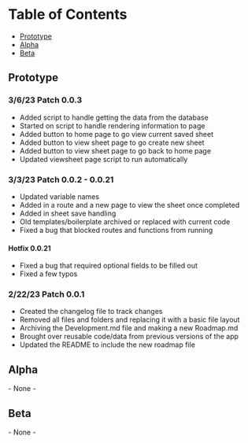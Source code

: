 # Table of Contents
- [Prototype](#Prototype)
- [Alpha](#Alpha)
- [Beta](#Beta)

## Prototype
### 3/6/23 Patch 0.0.3
- Added script to handle getting the data from the database
- Started on script to handle rendering information to page
- Added button to home page to go view current saved sheet
- Added button to view sheet page to go create new sheet
- Added button to view sheet page to go back to home page
- Updated viewsheet page script to run automatically
### 3/3/23 Patch 0.0.2 - 0.0.21
- Updated variable names
- Added in a route and a new page to view the sheet once completed
- Added in sheet save handling
- Old templates/boilerplate archived or replaced with current code
- Fixed a bug that blocked routes and functions from running
#### Hotfix 0.0.21
- Fixed a bug that required optional fields to be filled out
- Fixed a few typos
### 2/22/23 Patch 0.0.1
- Created the changelog file to track changes
- Removed all files and folders and replacing it with a basic file layout
- Archiving the Development.md file and making a new Roadmap.md
- Brought over reusable code/data from previous versions of the app
- Updated the README to include the new roadmap file

## Alpha
\- None -

## Beta
\- None -
